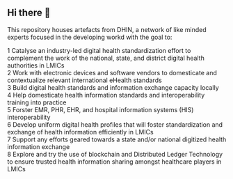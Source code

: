 ## Hi there 👋

<!--

**Here are some ideas to get you started:**

🙋‍♀️ A short introduction - what is your organization all about?
🌈 Contribution guidelines - how can the community get involved?
👩‍💻 Useful resources - where can the community find your docs? Is there anything else the community should know?
🍿 Fun facts - what does your team eat for breakfast?
🧙 Remember, you can do mighty things with the power of [Markdown](https://docs.github.com/github/writing-on-github/getting-started-with-writing-and-formatting-on-github/basic-writing-and-formatting-syntax)
-->



This repository houses artefacts from DHIN, a network of like minded experts focused in the developing workd with the goal to: <br />

1 Catalyse an industry-led digital health standardization effort to complement the work of the national, state, and district digital health authorities in LMICs <br />
2 Work with electronic devices and software vendors to domesticate and contextualize relevant international eHealth standards <br />
3 Build digital health standards and information exchange capacity locally <br />
4 Help domesticate health information standards and interoperability training into practice <br />
5 Forster EMR, PHR, EHR, and hospital information systems (HIS) interoperability <br />
6 Develop uniform digital health profiles that will foster standardization and exchange of health information efficiently in LMICs <br />
7 Support any efforts geared towards a state and/or national digitized health information exchange <br />
8 Explore and try the use of blockchain and Distributed Ledger Technology to ensure trusted health information sharing amongst healthcare players in LMICs
